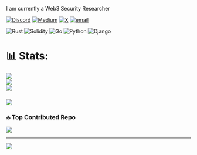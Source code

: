I am currently a Web3 Security Researcher

[![Discord](https://img.shields.io/badge/Discord-%237289DA.svg?logo=discord&logoColor=white)](https://discord.gg/tigerfrake) [![Medium](https://img.shields.io/badge/Medium-12100E?logo=medium&logoColor=white)](https://medium.com/@Tigerfrake) [![X](https://img.shields.io/badge/X-black.svg?logo=X&logoColor=white)](https://x.com/Tigerfrake) [![email](https://img.shields.io/badge/Email-D14836?logo=gmail&logoColor=white)](mailto:brightoneotis1@gmail.com) 

![Rust](https://img.shields.io/badge/rust-%23000000.svg?style=for-the-badge&logo=rust&logoColor=white) ![Solidity](https://img.shields.io/badge/Solidity-%23363636.svg?style=for-the-badge&logo=solidity&logoColor=white) ![Go](https://img.shields.io/badge/go-%2300ADD8.svg?style=for-the-badge&logo=go&logoColor=white) ![Python](https://img.shields.io/badge/python-3670A0?style=for-the-badge&logo=python&logoColor=ffdd54) ![Django](https://img.shields.io/badge/django-%23092E20.svg?style=for-the-badge&logo=django&logoColor=white)
# 📊 Stats:
![](https://github-readme-stats.vercel.app/api?username=Tigerfrake&theme=dark&hide_border=false&include_all_commits=true&count_private=true)<br/>
![](https://nirzak-streak-stats.vercel.app/?user=Tigerfrake&theme=dark&hide_border=false)<br/>
![](https://github-readme-stats.vercel.app/api/top-langs/?username=Tigerfrake&theme=dark&hide_border=false&include_all_commits=true&count_private=true&layout=compact)

### 
![](https://quotes-github-readme.vercel.app/api?type=horizontal&theme=radical)

### 🔝 Top Contributed Repo
![](https://github-contributor-stats.vercel.app/api?username=Tigerfrake&limit=5&theme=dark&combine_all_yearly_contributions=true)

---
[![](https://visitcount.itsvg.in/api?id=Tigerfrake&icon=0&color=0)](https://visitcount.itsvg.in)

<!-- Proudly created with GPRM ( https://gprm.itsvg.in ) -->
